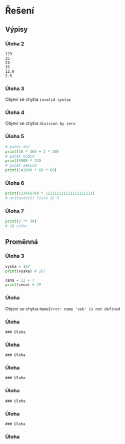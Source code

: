 # Řešení

## Výpisy

### Úloha 2

```
123
25
23
35
12.0
2.5
```

### Úloha 3

Objeví se chyba `invalid syntax`

### Úloha 4

Objeví se chyba `division by zero`

### Úloha 5

```python
# počet dní
print(16 * 365 + 2 * 30)
# počet hodin
print(5900 * 24)
# počet sekund
print(141600 * 60 * 60)
```

### Úloha 6

```python
print(123456789 * 111111111111111111111)
# nejčastější číslo je 9
```

### Úloha 7

```python
print(2 ** 30)
# 10 cifer
```

## Proměnná

### Úloha 3

```python
vyska = 167
print(vyska) # 167

cena = 22 + 7
print(cena) # 29
```

### Úloha

Objeví se chyba `NameError: name 'vek' is not defined`

### Úloha

```
### Úloha

```

### Úloha

```
### Úloha

```

### Úloha

```
### Úloha

```

### Úloha

```
### Úloha

```

### Úloha

```
### Úloha

```

### Úloha

```

```
